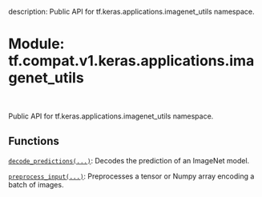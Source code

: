 description: Public API for tf.keras.applications.imagenet_utils namespace.

<div itemscope itemtype="http://developers.google.com/ReferenceObject">
<meta itemprop="name" content="tf.compat.v1.keras.applications.imagenet_utils" />
<meta itemprop="path" content="Stable" />
</div>

# Module: tf.compat.v1.keras.applications.imagenet_utils

<!-- Insert buttons and diff -->

<table class="tfo-notebook-buttons tfo-api nocontent" align="left">

</table>



Public API for tf.keras.applications.imagenet_utils namespace.



## Functions

[`decode_predictions(...)`](../../../../../tf/keras/applications/imagenet_utils/decode_predictions.md): Decodes the prediction of an ImageNet model.

[`preprocess_input(...)`](../../../../../tf/keras/applications/imagenet_utils/preprocess_input.md): Preprocesses a tensor or Numpy array encoding a batch of images.

